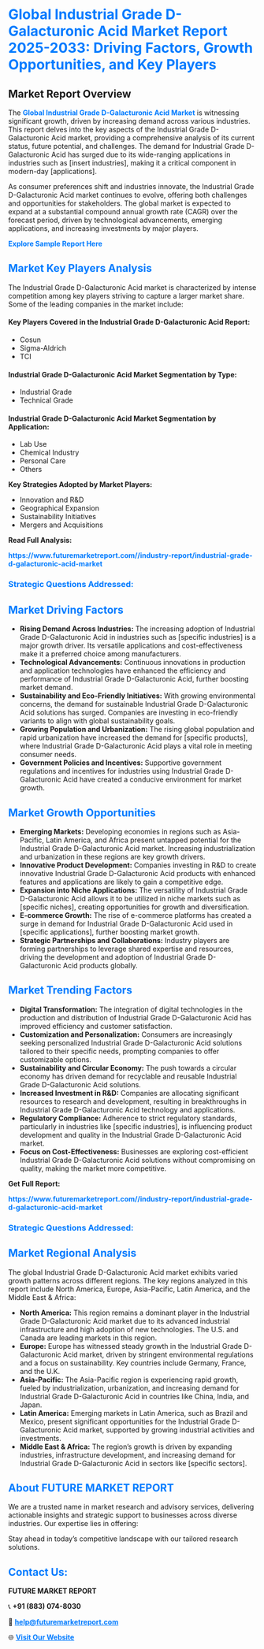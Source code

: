 <h1 style="color: #007BFF;">Global Industrial Grade D-Galacturonic Acid Market Report 2025-2033: Driving Factors, Growth Opportunities, and Key Players</h1>

<section id="overview">
<h2>Market Report Overview</h2>
<p>The <a href="https://www.futuremarketreport.com//industry-report/industrial-grade-d-galacturonic-acid-market" style="color: #007BFF; text-decoration: none;"><strong>Global Industrial Grade D-Galacturonic Acid Market</strong></a> is witnessing significant growth, driven by increasing demand across various industries. This report delves into the key aspects of the Industrial Grade D-Galacturonic Acid market, providing a comprehensive analysis of its current status, future potential, and challenges. The demand for Industrial Grade D-Galacturonic Acid has surged due to its wide-ranging applications in industries such as [insert industries], making it a critical component in modern-day [applications].</p>
<p>As consumer preferences shift and industries innovate, the Industrial Grade D-Galacturonic Acid market continues to evolve, offering both challenges and opportunities for stakeholders. The global market is expected to expand at a substantial compound annual growth rate (CAGR) over the forecast period, driven by technological advancements, emerging applications, and increasing investments by major players.</p>
</section>

<section id="overview">
<p><a href="https://www.futuremarketreport.com//request-sample/reportId=89723" style="color: #007BFF; text-decoration: none;"><strong>Explore Sample Report Here</strong></a></p>
</section>

<section id="key-players">
<h2 style="color: #007BFF;">Market Key Players Analysis</h2>
<p>The Industrial Grade D-Galacturonic Acid market is characterized by intense competition among key players striving to capture a larger market share. Some of the leading companies in the market include:</p>
<h4>Key Players Covered in the Industrial Grade D-Galacturonic Acid Report:</h4>
<ul><li>Cosun</li><li>Sigma-Aldrich</li><li>TCI</li></ul>
<h4>Industrial Grade D-Galacturonic Acid Market Segmentation by Type:</h4>
<ul><li>Industrial Grade</li><li>Technical Grade</li></ul>

<h4>Industrial Grade D-Galacturonic Acid Market Segmentation by Application:</h4>
<ul><li>Lab Use</li><li>Chemical Industry</li><li>Personal Care</li><li>Others</li></ul>
<p><strong>Key Strategies Adopted by Market Players:</strong></p>
<ul>
<li>Innovation and R&D</li>
<li>Geographical Expansion</li>
<li>Sustainability Initiatives</li>
<li>Mergers and Acquisitions</li>
</ul>
</section>

<section>
<p><strong>Read Full Analysis: </strong></p><a href="https://www.futuremarketreport.com//industry-report/industrial-grade-d-galacturonic-acid-market" style="color: #007BFF; text-decoration: none;"><strong>https://www.futuremarketreport.com//industry-report/industrial-grade-d-galacturonic-acid-market</strong></a>
<h3 style="color: #007BFF;">Strategic Questions Addressed:</h3>
</section>

<section id="driving-factors">
<h2 style="color: #007BFF;">Market Driving Factors</h2>
<ul>
<li><strong>Rising Demand Across Industries:</strong> The increasing adoption of Industrial Grade D-Galacturonic Acid in industries such as [specific industries] is a major growth driver. Its versatile applications and cost-effectiveness make it a preferred choice among manufacturers.</li>
<li><strong>Technological Advancements:</strong> Continuous innovations in production and application technologies have enhanced the efficiency and performance of Industrial Grade D-Galacturonic Acid, further boosting market demand.</li>
<li><strong>Sustainability and Eco-Friendly Initiatives:</strong> With growing environmental concerns, the demand for sustainable Industrial Grade D-Galacturonic Acid solutions has surged. Companies are investing in eco-friendly variants to align with global sustainability goals.</li>
<li><strong>Growing Population and Urbanization:</strong> The rising global population and rapid urbanization have increased the demand for [specific products], where Industrial Grade D-Galacturonic Acid plays a vital role in meeting consumer needs.</li>
<li><strong>Government Policies and Incentives:</strong> Supportive government regulations and incentives for industries using Industrial Grade D-Galacturonic Acid have created a conducive environment for market growth.</li>
</ul>
</section>

<section id="growth-opportunities">
<h2 style="color: #007BFF;">Market Growth Opportunities</h2>
<ul>
<li><strong>Emerging Markets:</strong> Developing economies in regions such as Asia-Pacific, Latin America, and Africa present untapped potential for the Industrial Grade D-Galacturonic Acid market. Increasing industrialization and urbanization in these regions are key growth drivers.</li>
<li><strong>Innovative Product Development:</strong> Companies investing in R&D to create innovative Industrial Grade D-Galacturonic Acid products with enhanced features and applications are likely to gain a competitive edge.</li>
<li><strong>Expansion into Niche Applications:</strong> The versatility of Industrial Grade D-Galacturonic Acid allows it to be utilized in niche markets such as [specific niches], creating opportunities for growth and diversification.</li>
<li><strong>E-commerce Growth:</strong> The rise of e-commerce platforms has created a surge in demand for Industrial Grade D-Galacturonic Acid used in [specific applications], further boosting market growth.</li>
<li><strong>Strategic Partnerships and Collaborations:</strong> Industry players are forming partnerships to leverage shared expertise and resources, driving the development and adoption of Industrial Grade D-Galacturonic Acid products globally.</li>
</ul>
</section>

<section id="trending-factors">
<h2 style="color: #007BFF;">Market Trending Factors</h2>
<ul>
<li><strong>Digital Transformation:</strong> The integration of digital technologies in the production and distribution of Industrial Grade D-Galacturonic Acid has improved efficiency and customer satisfaction.</li>
<li><strong>Customization and Personalization:</strong> Consumers are increasingly seeking personalized Industrial Grade D-Galacturonic Acid solutions tailored to their specific needs, prompting companies to offer customizable options.</li>
<li><strong>Sustainability and Circular Economy:</strong> The push towards a circular economy has driven demand for recyclable and reusable Industrial Grade D-Galacturonic Acid solutions.</li>
<li><strong>Increased Investment in R&D:</strong> Companies are allocating significant resources to research and development, resulting in breakthroughs in Industrial Grade D-Galacturonic Acid technology and applications.</li>
<li><strong>Regulatory Compliance:</strong> Adherence to strict regulatory standards, particularly in industries like [specific industries], is influencing product development and quality in the Industrial Grade D-Galacturonic Acid market.</li>
<li><strong>Focus on Cost-Effectiveness:</strong> Businesses are exploring cost-efficient Industrial Grade D-Galacturonic Acid solutions without compromising on quality, making the market more competitive.</li>
</ul>
</section>

<section>
<p><strong>Get Full Report: </strong></p><a href="https://www.futuremarketreport.com//industry-report/industrial-grade-d-galacturonic-acid-market" style="color: #007BFF; text-decoration: none;"><strong>https://www.futuremarketreport.com//industry-report/industrial-grade-d-galacturonic-acid-market</strong></a>
<h3 style="color: #007BFF;">Strategic Questions Addressed:</h3>
</section>


<section id="regional-analysis">
<h2 style="color: #007BFF;">Market Regional Analysis</h2>
<p>The global Industrial Grade D-Galacturonic Acid market exhibits varied growth patterns across different regions. The key regions analyzed in this report include North America, Europe, Asia-Pacific, Latin America, and the Middle East & Africa:</p>
<ul>
<li><strong>North America:</strong> This region remains a dominant player in the Industrial Grade D-Galacturonic Acid market due to its advanced industrial infrastructure and high adoption of new technologies. The U.S. and Canada are leading markets in this region.</li>
<li><strong>Europe:</strong> Europe has witnessed steady growth in the Industrial Grade D-Galacturonic Acid market, driven by stringent environmental regulations and a focus on sustainability. Key countries include Germany, France, and the U.K.</li>
<li><strong>Asia-Pacific:</strong> The Asia-Pacific region is experiencing rapid growth, fueled by industrialization, urbanization, and increasing demand for Industrial Grade D-Galacturonic Acid in countries like China, India, and Japan.</li>
<li><strong>Latin America:</strong> Emerging markets in Latin America, such as Brazil and Mexico, present significant opportunities for the Industrial Grade D-Galacturonic Acid market, supported by growing industrial activities and investments.</li>
<li><strong>Middle East & Africa:</strong> The region’s growth is driven by expanding industries, infrastructure development, and increasing demand for Industrial Grade D-Galacturonic Acid in sectors like [specific sectors].</li>
</ul>
</section>

<footer>
<h2 style="color: #007BFF;">About FUTURE MARKET REPORT</h2>
<p>We are a trusted name in market research and advisory services, delivering actionable insights and strategic support to businesses across diverse industries. Our expertise lies in offering:</p>

<p>Stay ahead in today’s competitive landscape with our tailored research solutions.</p>

<h2 style="color: #007BFF;">Contact Us:</h2>
<p><strong>FUTURE MARKET REPORT</strong></p>
<p>📞 <strong>+91 (883) 074-8030</strong></p>
<p>📧 <strong><a href="mailto:help@futuremarketreport.com" style="color: #007BFF;">help@futuremarketreport.com</a></strong></p>
<p>🌐 <strong><a href="https://www.futuremarketreport.com/" style="color: #007BFF;">Visit Our Website</a></strong></p>
</footer>